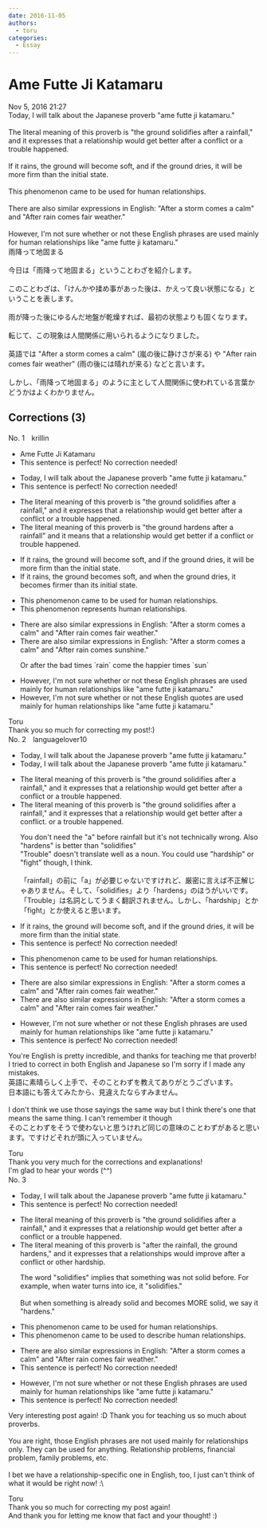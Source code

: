 ```yaml
---
date: 2016-11-05
authors:
  - toru
categories:
  - Essay
---
```


<h1 id="subject_show">Ame Futte Ji Katamaru</h1>
<div class="date">Nov 5, 2016 21:27</div>
<div id="post"><div id="body_show_ori">
Today, I will talk about the Japanese proverb "ame futte ji katamaru."<br/><br/>The literal meaning of this proverb is "the ground solidifies after a rainfall," and it expresses that a relationship would get better after a conflict or a trouble happened. <br/><br/>If it rains, the ground will become soft, and if the ground dries, it will be more firm than the initial state.<br/><br/>This phenomenon came to be used for human relationships.<br/><br/>There are also similar expressions in English: "After a storm comes a calm" and "After rain comes fair weather."<br/><br/>However, I'm not sure whether or not these English phrases are used mainly for human relationships like "ame futte ji katamaru."
</div></div>

<!-- more -->

<div id="post_ja"><div id="body_show_mo">
雨降って地固まる<br/><br/>今日は「雨降って地固まる」ということわざを紹介します。<br/><br/>このことわざは、「けんかや揉め事があった後は、かえって良い状態になる」ということを表します。<br/><br/>雨が降った後にゆるんだ地盤が乾燥すれば、最初の状態よりも固くなります。<br/><br/>転じて、この現象は人間関係に用いられるようになりました。<br/><br/>英語では "After a storm comes a calm" (嵐の後に静けさが来る) や "After rain comes fair weather" (雨の後には晴れが来る) などと言います。<br/><br/>しかし、「雨降って地固まる」のように主として人間関係に使われている言葉かどうかはよくわかりません。
</div></div>

## Corrections (3)
<div id="block"><div class="first_name"> No. 1　<span class="just_name">krillin</span></div><div id="block2">
<ul class="correction_field">
<li class="incorrect">Ame Futte Ji Katamaru</li>
<li class="corrected perfect">This sentence is perfect! No correction needed!</li>
</ul>
<ul class="correction_field">
<li class="incorrect">Today, I will talk about the Japanese proverb "ame futte ji katamaru."</li>
<li class="corrected perfect">This sentence is perfect! No correction needed!</li>
</ul>
<ul class="correction_field">
<li class="incorrect">The literal meaning of this proverb is "the ground solidifies after a rainfall," and it expresses that a relationship would get better after a conflict or a trouble happened.</li>
<li class="corrected correct">
The literal meaning of this proverb is "the ground hardens after a rainfall" and it means that a relationship would get better if a conflict or trouble happened.
</li>
</ul>
<ul class="correction_field">
<li class="incorrect">If it rains, the ground will become soft, and if the ground dries, it will be more firm than the initial state.</li>
<li class="corrected correct">
If it rains, the ground becomes soft, and when the ground dries, it becomes firmer than its initial state.
</li>
</ul>
<ul class="correction_field">
<li class="incorrect">This phenomenon came to be used for human relationships.</li>
<li class="corrected correct">
This phenomenon represents human relationships.
</li>
</ul>
<ul class="correction_field">
<li class="incorrect">There are also similar expressions in English: "After a storm comes a calm" and "After rain comes fair weather."</li>
<li class="corrected correct">
There are also similar expressions in English: "After a storm comes a calm" and "After rain comes sunshine."
<p class="correction_comment">Or after the bad times `rain` come the happier times `sun`</p>
</li>
</ul>
<ul class="correction_field">
<li class="incorrect">However, I'm not sure whether or not these English phrases are used mainly for human relationships like "ame futte ji katamaru."</li>
<li class="corrected correct">
However, I'm not sure whether or not these English quotes are used mainly for human relationships like "ame futte ji katamaru."
</li>
</ul>
</div><div class="name"><span class="just_name">Toru</span><br>
Thank you so much for correcting my post!:)
</div>
</div>
<div id="block"><div class="first_name"> No. 2　<span class="just_name">languagelover10</span></div><div id="block2">
<ul class="correction_field">
<li class="incorrect">Today, I will talk about the Japanese proverb "ame futte ji katamaru."</li>
<li class="corrected correct">
Today, I will talk about the Japanese proverb "ame futte ji katamaru."
</li>
</ul>
<ul class="correction_field">
<li class="incorrect">The literal meaning of this proverb is "the ground solidifies after a rainfall," and it expresses that a relationship would get better after a conflict or a trouble happened.</li>
<li class="corrected correct">
The literal meaning of this proverb is "the ground solidifies after a rainfall," and it expresses that a relationship would get better after a conflict. <span class="sline">or a trouble happened.</span>
<p class="correction_comment">You don't need the "a" before rainfall but it's not technically wrong. Also "hardens" is better than "solidifies" <br/>"Trouble" doesn't translate well as a noun. You could use "hardship" or "fight" though, I think.<br/><br/>「rainfall」の前に「a」が必要じゃないですけれど、厳密に言えば不正解じゃありません。そして、「solidifies」より「hardens」のほうがいいです。<br/>「Trouble」は名詞としてうまく翻訳されません。しかし、「hardship」とか「fight」とか使えると思います。</p>
</li>
</ul>
<ul class="correction_field">
<li class="incorrect">If it rains, the ground will become soft, and if the ground dries, it will be more firm than the initial state.</li>
<li class="corrected perfect">This sentence is perfect! No correction needed!</li>
</ul>
<ul class="correction_field">
<li class="incorrect">This phenomenon came to be used for human relationships.</li>
<li class="corrected perfect">This sentence is perfect! No correction needed!</li>
</ul>
<ul class="correction_field">
<li class="incorrect">There are also similar expressions in English: "After a storm comes a calm" and "After rain comes fair weather."</li>
<li class="corrected correct">
There are also similar expressions in English: "After a storm comes a calm" and "After rain comes fair weather."
</li>
</ul>
<ul class="correction_field">
<li class="incorrect">However, I'm not sure whether or not these English phrases are used mainly for human relationships like "ame futte ji katamaru."</li>
<li class="corrected perfect">This sentence is perfect! No correction needed!</li>
</ul>
<p class="comment_small">
 You're English is pretty incredible, and thanks for teaching me that proverb!
 <br/>
 I tried to correct in both English and Japanese so I'm sorry if I made any mistakes.
 <br/>
 英語に素晴らしく上手で、そのことわずを教えてありがとうございます。
 <br/>
 日本語にも答えてみたから、見違えたならすみません。
 <br/>
 <br/>
 I don't think we use those sayings the same way but I think there's one that means the same thing. I can't remember it though
 <br/>
 そのことわずをそうで使わないと思うけれど同じの意味のことわずがあると思います。ですけどそれが頭に入っていません。
 <br/>
</p>

</div><div class="name"><span class="just_name">Toru</span><br>
Thank you very much for the corrections and explanations!<br/>I'm glad to hear your words (^^)
</div>
</div>
<div id="block"><div class="first_name"> No. 3　<span class="just_name"></span></div><div id="block2">
<ul class="correction_field">
<li class="incorrect">Today, I will talk about the Japanese proverb "ame futte ji katamaru."</li>
<li class="corrected perfect">This sentence is perfect! No correction needed!</li>
</ul>
<ul class="correction_field">
<li class="incorrect">The literal meaning of this proverb is "the ground solidifies after a rainfall," and it expresses that a relationship would get better after a conflict or a trouble happened.</li>
<li class="corrected correct">
The literal meaning of this proverb is "<span class="f_blue">after the rainfall, the ground hardens</span>," and it expresses that <span class="sline">a</span> relationship<span class="f_blue">s</span> <span class="sline">would</span> <span class="f_blue">improve</span> after a conflict or <span class="f_blue">other hardship</span>.
<p class="correction_comment">The word "solidifies" implies that something was not solid before. For example, when water turns into ice, it "solidifies." <br/><br/>But when something is already solid and becomes MORE solid, we say it "hardens."</p>
</li>
</ul>
<ul class="correction_field">
<li class="incorrect">This phenomenon came to be used for human relationships.</li>
<li class="corrected correct">
This phenomenon came to be used <span class="f_blue">to describe</span> human relationships.
</li>
</ul>
<ul class="correction_field">
<li class="incorrect">There are also similar expressions in English: "After a storm comes a calm" and "After rain comes fair weather."</li>
<li class="corrected perfect">This sentence is perfect! No correction needed!</li>
</ul>
<ul class="correction_field">
<li class="incorrect">However, I'm not sure whether or not these English phrases are used mainly for human relationships like "ame futte ji katamaru."</li>
<li class="corrected perfect">This sentence is perfect! No correction needed!</li>
</ul>
<p class="comment_small">
 Very interesting post again! :D Thank you for teaching us so much about proverbs.
 <br/>
 <br/>
 You are right, those English phrases are not used mainly for relationships only. They can be used for anything. Relationship problems, financial problem, family problems, etc.
 <br/>
 <br/>
 I bet we have a relationship-specific one in English, too, I just can't think of what it would be right now! :\
</p>

</div><div class="name"><span class="just_name">Toru</span><br>
Thank you so much for correcting my post again!<br/>And thank you for letting me know that fact and your thought! :)
</div>
</div>

